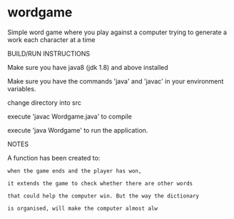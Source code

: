 # wordgame
Simple word game where you play against a computer trying to generate a work each character at a time


BUILD/RUN INSTRUCTIONS

Make sure you have java8 (jdk 1.8) and above installed

Make sure you have the commands 'java' and 'javac' in your environment variables.

change directory into src

execute 'javac Wordgame.java' to compile

execute 'java Wordgame' to run the application.


NOTES

A function has been created to:

    when the game ends and the player has won, 
    
    it extends the game to check whether there are other words
    
    that could help the computer win. But the way the dictionary 
    
    is organised, will make the computer almost alw
